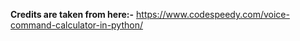 <b>Credits are taken from here:-</b> https://www.codespeedy.com/voice-command-calculator-in-python/
